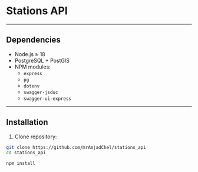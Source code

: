 # Stations API

---

## Dependencies

- Node.js ≥ 18
- PostgreSQL + PostGIS
- NPM modules:
  - `express`
  - `pg`
  - `dotenv`
  - `swagger-jsdoc`
  - `swagger-ui-express`

---

## Installation

1. Clone repository:

```bash
git clone https://github.com/mrAmjadChel/stations_api
cd stations_api

npm install
